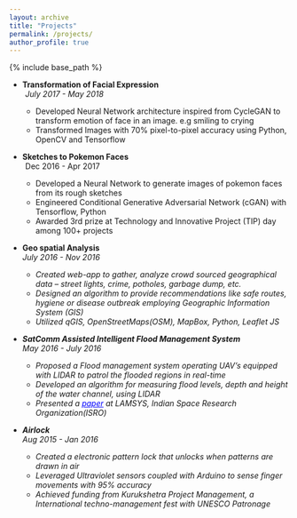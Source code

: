 ```yaml
---
layout: archive
title: "Projects"
permalink: /projects/
author_profile: true
---
```


{% include base_path %}

* **Transformation of Facial Expression**<br>
  <i class="fa fa-clock-o" aria-hidden="true" style="margin-right: 5px;"></i> _July 2017 - May 2018_
    * Developed Neural Network architecture inspired from CycleGAN to transform emotion of face in an image. e.g smiling to crying
    * Transformed Images with 70% pixel-to-pixel accuracy using Python, OpenCV and Tensorflow

* **Sketches to Pokemon Faces**<br>
  <i class="fa fa-clock-o" aria-hidden="true" style="margin-right: 5px;"></i>Dec 2016 - Apr 2017
    * Developed a Neural Network to generate images of pokemon faces from its rough sketches
    * Engineered Conditional Generative Adversarial Network (cGAN) with Tensorflow, Python
    * Awarded 3rd prize at Technology and Innovative Project (TIP) day among 100+ projects

* **Geo spatial Analysis**<br>
<i class="fa fa-clock-o" aria-hidden="true" style="margin-right: 5px;">July 2016 - Nov 2016
  * Created web-app to gather, analyze crowd sourced geographical data – street lights, crime, potholes, garbage dump, etc.
  * Designed an algorithm to provide recommendations like safe routes, hygiene or disease outbreak employing Geographic Information System (GIS)
  * Utilized qGIS, OpenStreetMaps(OSM), MapBox, Python, Leaflet JS

* **SatComm Assisted Intelligent Flood Management System**<br>
<i class="fa fa-clock-o" aria-hidden="true" style="margin-right: 5px;">May 2016 - July 2016
  * Proposed a Flood management system operating UAV’s equipped with LIDAR to patrol the flooded regions in real-time
  * Developed an algorithm for measuring flood levels, depth and height of the water channel, using LIDAR
  * Presented a <a href="goo.gl/DyqCZq" style="color:blue" target="_blank">paper</a> at LAMSYS, Indian Space Research Organization(ISRO)

* **Airlock**<br>
<i class="fa fa-clock-o" aria-hidden="true" style="margin-right: 5px;">Aug 2015 - Jan 2016
  * Created a electronic pattern lock that unlocks when patterns are drawn in air
  * Leveraged Ultraviolet sensors coupled with Arduino to sense finger movements with 95% accuracy
  * Achieved funding from Kurukshetra Project Management, a International techno-management fest with UNESCO Patronage
